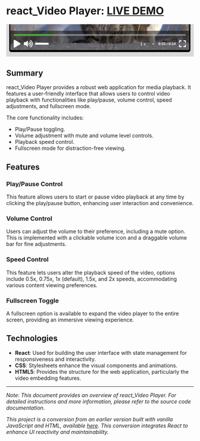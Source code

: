 # react_Video Player: [LIVE DEMO](https://shcoobz.github.io/react_video-player/)

![react_Video Player](public/img/react_video-player.png)

## Summary

react_Video Player provides a robust web application for media playback. It features a user-friendly interface that allows users to control video playback with functionalities like play/pause, volume control, speed adjustments, and fullscreen mode.

The core functionality includes:

- Play/Pause toggling.
- Volume adjustment with mute and volume level controls.
- Playback speed control.
- Fullscreen mode for distraction-free viewing.

## Features

### Play/Pause Control

This feature allows users to start or pause video playback at any time by clicking the play/pause button, enhancing user interaction and convenience.

### Volume Control

Users can adjust the volume to their preference, including a mute option. This is implemented with a clickable volume icon and a draggable volume bar for fine adjustments.

### Speed Control

This feature lets users alter the playback speed of the video, options include 0.5x, 0.75x, 1x (default), 1.5x, and 2x speeds, accommodating various content viewing preferences.

### Fullscreen Toggle

A fullscreen option is available to expand the video player to the entire screen, providing an immersive viewing experience.

## Technologies

- **React**: Used for building the user interface with state management for responsiveness and interactivity.
- **CSS**: Stylesheets enhance the visual components and animations.
- **HTML5**: Provides the structure for the web application, particularly the video embedding features.

---

_Note: This document provides an overview of react_Video Player. For detailed instructions and more information, please refer to the source code documentation._

_This project is a conversion from an earlier version built with vanilla JavaScript and HTML, available [here](https://github.com/Shcoobz/basicJS_video-player/). This conversion integrates React to enhance UI reactivity and maintainability._

